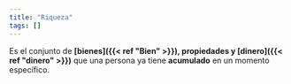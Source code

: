 ```yaml
---
title: "Riqueza"
tags: []
---
```

Es el conjunto de **[bienes]({{< ref "Bien" >}}), propiedades y [dinero]({{< ref "dinero" >}})** que una persona ya tiene **acumulado** en un momento específico.